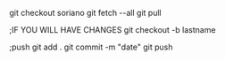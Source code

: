 git checkout soriano
git fetch --all
git pull

;IF YOU WILL HAVE CHANGES
git checkout -b lastname


;push
git add . 
git commit -m "date"
git push
